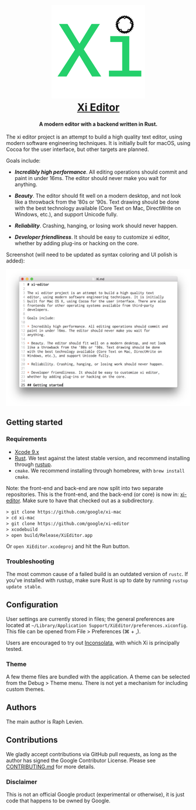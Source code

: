 <h1 align="center">
  <a href="https://github.com/google/xi-editor"><img src="icons/xi-editor.png" alt="Xi Editor" width="256" height="256"/></a><br>
  <a href="https://github.com/google/xi-editor">Xi Editor</a>
</h1>

<h4 align="center">A modern editor with a backend written in Rust.</h4>

The xi editor project is an attempt to build a high quality text editor,
using modern software engineering techniques. It is initially built for
macOS, using Cocoa for the user interface, but other targets are planned.

Goals include:

* ***Incredibly high performance***. All editing operations should commit and paint
  in under 16ms. The editor should never make you wait for anything.

* ***Beauty***. The editor should fit well on a modern desktop, and not look like a
  throwback from the ’80s or ’90s. Text drawing should be done with the best
  technology available (Core Text on Mac, DirectWrite on Windows, etc.), and
  support Unicode fully.

* ***Reliability***. Crashing, hanging, or losing work should never happen.

* ***Developer friendliness***. It should be easy to customize xi editor, whether
  by adding plug-ins or hacking on the core.

Screenshot (will need to be updated as syntax coloring and UI polish is added):

![xi screenshot](/doc/img/xi-mac-screenshot.png?raw=true)

## Getting started

### Requirements
- [Xcode 9.x](https://developer.apple.com/xcode/)
- [Rust](https://www.rust-lang.org/). We test against the latest stable version,
and recommend installing through [rustup](https://rustup.rs).
- `cmake`. We recommend installing through homebrew, with `brew install cmake`.


Note: the front-end and back-end are now split into two separate repositories. This
is the front-end, and the back-end (or core) is now in:
[xi-editor](https://github.com/google/xi-editor). Make sure to have that checked out
as a subdirectory.

```
> git clone https://github.com/google/xi-mac
> cd xi-mac
> git clone https://github.com/google/xi-editor
> xcodebuild
> open build/Release/XiEditor.app
```

Or `open XiEditor.xcodeproj` and hit the Run button.

### Troubleshooting

The most common cause of a failed build is an outdated version of `rustc`.
If you've installed with rustup, make sure Rust is up to date by running
`rustup update stable`.


## Configuration

User settings are currently stored in files; the general preferences are
located at `~/Library/Application Support/XiEditor/preferences.xiconfig`.
This file can be opened from File > Preferences (⌘ + ,).

Users are encouraged to try out
[Inconsolata](http://levien.com/type/myfonts/inconsolata.html), with which
Xi is principally tested.

### Theme

A few theme files are bundled with the application. A theme can be selected
from the Debug > Theme menu. There is not yet a mechanism for including
custom themes.


## Authors

The main author is Raph Levien.

## Contributions

We gladly accept contributions via GitHub pull requests, as long as the author
has signed the Google Contributor License. Please see
[CONTRIBUTING.md](CONTRIBUTING.md) for more details.

### Disclaimer

This is not an official Google product (experimental or otherwise), it
is just code that happens to be owned by Google.
